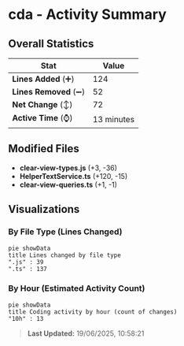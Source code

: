 # cda - Activity Summary 

## Overall Statistics

| Stat                   | Value                                                             |
| ---------------------- | ----------------------------------------------------------------- |
| **Lines Added** (➕)   | 124                                          |
| **Lines Removed** (➖) | 52                                        |
| **Net Change** (↕)    | 72                |
| **Active Time** (⌚)   | 13 minutes |


## Modified Files
- **clear-view-types.js** (+3, -36)
- **HelperTextService.ts** (+120, -15)
- **clear-view-queries.ts** (+1, -1)

## Visualizations

### By File Type (Lines Changed)

```mermaid
pie showData
title Lines changed by file type
".js" : 39
".ts" : 137
```

### By Hour (Estimated Activity Count)

```mermaid
pie showData
title Coding activity by hour (count of changes)
"10h" : 13
```


> **Last Updated:** 19/06/2025, 10:58:21